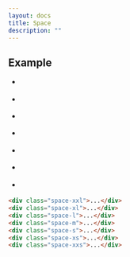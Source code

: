```yaml
---
layout: docs
title: Space
description: ""
---
```


## Example

<div class="group">
  <ul>
    <li>
      <div class="background-light font-size-xxl space-xxl"></div>
    </li>
    <li>
      <div class="background-light font-size-xl space-xl"></div>
    </li>
    <li>
      <div class="background-light font-size-l space-l"></div>
    </li>
    <li>
      <div class="background-light font-size-m space-m"></div>
    </li>
    <li>
      <div class="background-light font-size-s space-s"></div>
    </li>
    <li>
      <div class="background-light font-size-xs space-xs"></div>
    </li>
    <li>
      <div class="background-light font-size-xxs space-xxs"></div>
    </li>
  </ul>
</div>

```html
<div class="space-xxl">...</div>
<div class="space-xl">...</div>
<div class="space-l">...</div>
<div class="space-m">...</div>
<div class="space-s">...</div>
<div class="space-xs">...</div>
<div class="space-xxs">...</div>
```

